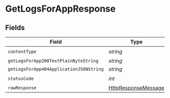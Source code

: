 # GetLogsForAppResponse


## Fields

| Field                                                                                                                | Type                                                                                                                 | Required                                                                                                             | Description                                                                                                          |
| -------------------------------------------------------------------------------------------------------------------- | -------------------------------------------------------------------------------------------------------------------- | -------------------------------------------------------------------------------------------------------------------- | -------------------------------------------------------------------------------------------------------------------- |
| `contentType`                                                                                                        | *string*                                                                                                             | :heavy_check_mark:                                                                                                   | N/A                                                                                                                  |
| `getLogsForApp200TextPlainByteString`                                                                                | *string*                                                                                                             | :heavy_minus_sign:                                                                                                   | Ok                                                                                                                   |
| `getLogsForApp404ApplicationJSONString`                                                                              | *string*                                                                                                             | :heavy_minus_sign:                                                                                                   | N/A                                                                                                                  |
| `statusCode`                                                                                                         | *int*                                                                                                                | :heavy_check_mark:                                                                                                   | N/A                                                                                                                  |
| `rawResponse`                                                                                                        | [HttpResponseMessage](https://learn.microsoft.com/en-us/dotnet/api/system.net.http.httpresponsemessage?view=net-5.0) | :heavy_minus_sign:                                                                                                   | N/A                                                                                                                  |
